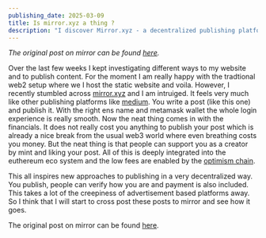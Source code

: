 ```yaml
---
publishing_date: 2025-03-09
title: Is mirror.xyz a thing ?
description: "I discover Mirror.xyz - a decentralized publishing platform combining Medium-like writing with Ethereum-based monetization. I learn how ENS domains and crypto wallets enable seamless creator support."
---
```


_The original post on mirror can be found [here](https://mirror.xyz/fretchen.eth/2rSj34fa8cyhADVEI0p_fVO25d-hCQ6AqC38QGBsik4?referrerAddress=0x073f26F0C3FC100e7b075C3DC3cDE0A777497D20)._

Over the last few weeks I kept investigating different ways to my website and to publish content. For the moment I am really happy with the tradtional web2 setup where we I host the static website and voila. However, I recently stumbled across [mirror.xyz](https://mirror.xyz/) and I am intruiged. It feels very much like other publishing platforms like [medium](https://medium.com/). You write a post (like this one) and publish it. With the right ens name and metamask wallet the whole login experience is really smooth. Now the neat thing comes in with the financials. It does not really cost you anything to publish your post which is already a nice break from the usual web3 world where even breathing costs you money. But the neat thing is that people can support you as a creator by mint and liking your post. All of this is deeply integrated into the euthereum eco system and the low fees are enabled by the [optimism chain](https://www.optimism.io/).

This all inspires new approaches to publishing in a very decentralized way. You publish, people can verify how you are and payment is also included. This takes a lot of the creepiness of advertisement based platforms away. So I think that I will start to cross post these posts to mirror and see how it goes.

The original post on mirror can be found [here](https://mirror.xyz/fretchen.eth/2rSj34fa8cyhADVEI0p_fVO25d-hCQ6AqC38QGBsik4?referrerAddress=0x073f26F0C3FC100e7b075C3DC3cDE0A777497D20).
